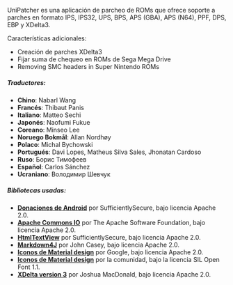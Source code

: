 UniPatcher es una aplicación de parcheo de ROMs que ofrece soporte a parches en formato IPS, IPS32, UPS, BPS, APS (GBA), APS (N64), PPF, DPS, EBP y XDelta3.

Características adicionales:

- Creación de parches XDelta3
- Fijar suma de chequeo en ROMs de Sega Mega Drive
- Removing SMC headers in Super Nintendo ROMs

##### Traductores:

- **Chino**: Nabarl Wang
- **Francés**: Thibaut Panis
- **Italiano**: Matteo Sechi
- **Japonés**: Naofumi Fukue
- **Coreano**: Minseo Lee
- **Noruego Bokmål**: Allan Nordhøy
- **Polaco**: Michal Bychowski
- **Portugués**: Davi Lopes, Matheus Silva Sales, Jhonatan Cardoso
- **Ruso**: Борис Тимофеев
- **Español**: Carlos Sánchez
- **Ucraniano**: Володимир Шевчук

##### Bibliotecas usadas:

- [**Donaciones de Android**](https://github.com/SufficientlySecure/donations) por SufficientlySecure, bajo licencia Apache 2.0.
- [**Apache Commons IO**](https://commons.apache.org/proper/commons-io/) por The Apache Software Foundation, bajo licencia Apache 2.0.
- [**HtmlTextView**](https://github.com/SufficientlySecure/html-textview) por SufficientlySecure, bajo licencia Apache 2.0.
- [**Markdown4J**](https://github.com/jdcasey/markdown4j) por John Casey, bajo licencia Apache 2.0.
- [**Iconos de Material design**](https://github.com/google/material-design-icons) por Google, bajo licencia Apache 2.0.
- [**Iconos de Material design**](https://materialdesignicons.com) por la comunidad, bajo la licencia SIL Open Font 1.1.
- [**XDelta version 3**](https://github.com/jmacd/xdelta) por Joshua MacDonald, bajo licencia Apache 2.0.